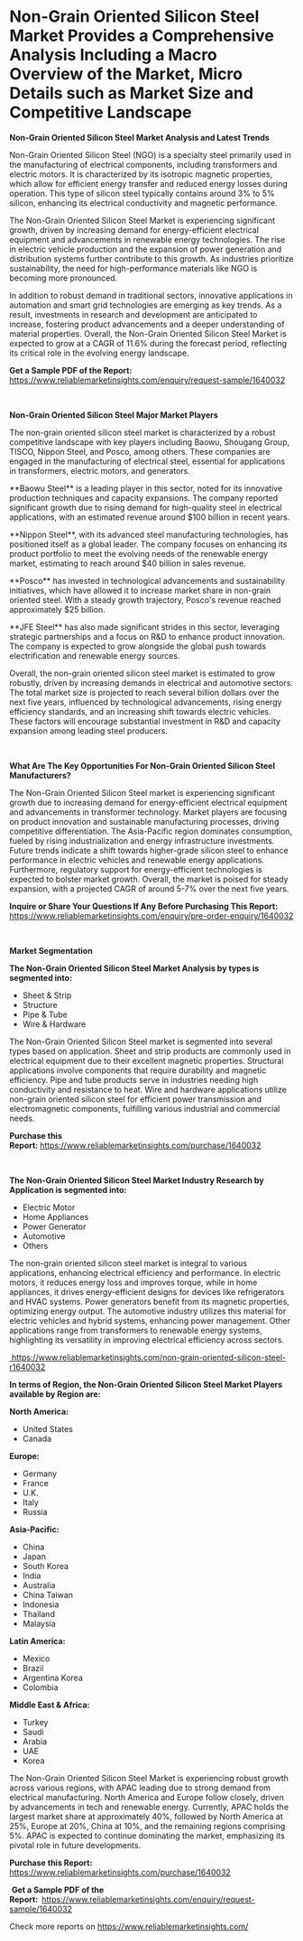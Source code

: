 <p><h1>Non-Grain Oriented Silicon Steel Market Provides a Comprehensive Analysis Including a Macro Overview of the Market, Micro Details such as Market Size and Competitive Landscape</h1></p><p><strong>Non-Grain Oriented Silicon Steel Market Analysis and Latest Trends</strong></p>
<p><p>Non-Grain Oriented Silicon Steel (NGO) is a specialty steel primarily used in the manufacturing of electrical components, including transformers and electric motors. It is characterized by its isotropic magnetic properties, which allow for efficient energy transfer and reduced energy losses during operation. This type of silicon steel typically contains around 3% to 5% silicon, enhancing its electrical conductivity and magnetic performance.</p><p>The Non-Grain Oriented Silicon Steel Market is experiencing significant growth, driven by increasing demand for energy-efficient electrical equipment and advancements in renewable energy technologies. The rise in electric vehicle production and the expansion of power generation and distribution systems further contribute to this growth. As industries prioritize sustainability, the need for high-performance materials like NGO is becoming more pronounced.</p><p>In addition to robust demand in traditional sectors, innovative applications in automation and smart grid technologies are emerging as key trends. As a result, investments in research and development are anticipated to increase, fostering product advancements and a deeper understanding of material properties. Overall, the Non-Grain Oriented Silicon Steel Market is expected to grow at a CAGR of 11.6% during the forecast period, reflecting its critical role in the evolving energy landscape.</p></p>
<p><strong>Get a Sample PDF of the Report:&nbsp;</strong> <a href="https://www.reliablemarketinsights.com/enquiry/request-sample/1640032?utm_campaign=2135&utm_medium=2&utm_source=Github&utm_content=ia&utm_term=01022025&utm_id=non-grain-oriented-silicon-steel">https://www.reliablemarketinsights.com/enquiry/request-sample/1640032</a></p>
<p>&nbsp;</p>
<p><strong>Non-Grain Oriented Silicon Steel Major Market Players</strong></p>
<p><p>The non-grain oriented silicon steel market is characterized by a robust competitive landscape with key players including Baowu, Shougang Group, TISCO, Nippon Steel, and Posco, among others. These companies are engaged in the manufacturing of electrical steel, essential for applications in transformers, electric motors, and generators. </p><p>**Baowu Steel** is a leading player in this sector, noted for its innovative production techniques and capacity expansions. The company reported significant growth due to rising demand for high-quality steel in electrical applications, with an estimated revenue around $100 billion in recent years.</p><p>**Nippon Steel**, with its advanced steel manufacturing technologies, has positioned itself as a global leader. The company focuses on enhancing its product portfolio to meet the evolving needs of the renewable energy market, estimating to reach around $40 billion in sales revenue.</p><p>**Posco** has invested in technological advancements and sustainability initiatives, which have allowed it to increase market share in non-grain oriented steel. With a steady growth trajectory, Posco's revenue reached approximately $25 billion.</p><p>**JFE Steel** has also made significant strides in this sector, leveraging strategic partnerships and a focus on R&D to enhance product innovation. The company is expected to grow alongside the global push towards electrification and renewable energy sources.</p><p>Overall, the non-grain oriented silicon steel market is estimated to grow robustly, driven by increasing demands in electrical and automotive sectors. The total market size is projected to reach several billion dollars over the next five years, influenced by technological advancements, rising energy efficiency standards, and an increasing shift towards electric vehicles. These factors will encourage substantial investment in R&D and capacity expansion among leading steel producers.</p></p>
<p>&nbsp;</p>
<p><strong>What Are The Key Opportunities For Non-Grain Oriented Silicon Steel Manufacturers?</strong></p>
<p><p>The Non-Grain Oriented Silicon Steel market is experiencing significant growth due to increasing demand for energy-efficient electrical equipment and advancements in transformer technology. Market players are focusing on product innovation and sustainable manufacturing processes, driving competitive differentiation. The Asia-Pacific region dominates consumption, fueled by rising industrialization and energy infrastructure investments. Future trends indicate a shift towards higher-grade silicon steel to enhance performance in electric vehicles and renewable energy applications. Furthermore, regulatory support for energy-efficient technologies is expected to bolster market growth. Overall, the market is poised for steady expansion, with a projected CAGR of around 5-7% over the next five years.</p></p>
<p><strong>Inquire or Share Your Questions If Any Before Purchasing This Report:</strong> <a href="https://www.reliablemarketinsights.com/enquiry/pre-order-enquiry/1640032?utm_campaign=2135&utm_medium=2&utm_source=Github&utm_content=ia&utm_term=01022025&utm_id=non-grain-oriented-silicon-steel">https://www.reliablemarketinsights.com/enquiry/pre-order-enquiry/1640032</a></p>
<p>&nbsp;</p>
<p><strong>Market Segmentation</strong></p>
<p><strong>The Non-Grain Oriented Silicon Steel Market Analysis by types is segmented into:</strong></p>
<p><ul><li>Sheet & Strip</li><li>Structure</li><li>Pipe & Tube</li><li>Wire & Hardware</li></ul></p>
<p><p>The Non-Grain Oriented Silicon Steel market is segmented into several types based on application. Sheet and strip products are commonly used in electrical equipment due to their excellent magnetic properties. Structural applications involve components that require durability and magnetic efficiency. Pipe and tube products serve in industries needing high conductivity and resistance to heat. Wire and hardware applications utilize non-grain oriented silicon steel for efficient power transmission and electromagnetic components, fulfilling various industrial and commercial needs.</p></p>
<p><strong>Purchase this Report:&nbsp;</strong><a href="https://www.reliablemarketinsights.com/purchase/1640032?utm_campaign=2135&utm_medium=2&utm_source=Github&utm_content=ia&utm_term=01022025&utm_id=non-grain-oriented-silicon-steel">https://www.reliablemarketinsights.com/purchase/1640032</a></p>
<p>&nbsp;</p>
<p><strong>The Non-Grain Oriented Silicon Steel Market Industry Research by Application is segmented into:</strong></p>
<p><ul><li>Electric Motor</li><li>Home Appliances</li><li>Power Generator</li><li>Automotive</li><li>Others</li></ul></p>
<p><p>The non-grain oriented silicon steel market is integral to various applications, enhancing electrical efficiency and performance. In electric motors, it reduces energy loss and improves torque, while in home appliances, it drives energy-efficient designs for devices like refrigerators and HVAC systems. Power generators benefit from its magnetic properties, optimizing energy output. The automotive industry utilizes this material for electric vehicles and hybrid systems, enhancing power management. Other applications range from transformers to renewable energy systems, highlighting its versatility in improving electrical efficiency across sectors.</p></p>
<p><a href="https://www.reliablemarketinsights.com/non-grain-oriented-silicon-steel-r1640032?utm_campaign=2135&utm_medium=2&utm_source=Github&utm_content=ia&utm_term=01022025&utm_id=non-grain-oriented-silicon-steel">&nbsp;https://www.reliablemarketinsights.com/non-grain-oriented-silicon-steel-r1640032</a></p>
<p><strong>In terms of Region, the Non-Grain Oriented Silicon Steel Market Players available by Region are:</strong></p>
<p>
    <p> <strong> North America: </strong>
        <ul>
            <li>United States</li>
            <li>Canada</li>
        </ul>
        </p> 
    <p> <strong> Europe: </strong>
        <ul>
            <li>Germany</li>
            <li>France</li>
            <li>U.K.</li>
            <li>Italy</li>
            <li>Russia</li>
        </ul>
        </p> 
    <p> <strong> Asia-Pacific: </strong>
        <ul>
            <li>China</li>
            <li>Japan</li>
            <li>South Korea</li>
            <li>India</li>
            <li>Australia</li>
            <li>China Taiwan</li>
            <li>Indonesia</li>
            <li>Thailand</li>
            <li>Malaysia</li>
        </ul>
        </p> 
    <p> <strong> Latin America: </strong>
        <ul>
            <li>Mexico</li>
            <li>Brazil</li>
            <li>Argentina Korea</li>
            <li>Colombia</li>
        </ul>
        </p> 
    <p> <strong> Middle East & Africa: </strong>
        <ul>
            <li>Turkey</li>
            <li>Saudi</li>
            <li>Arabia</li>
            <li>UAE</li>
            <li>Korea</li>
        </ul>
    </p>
    </p>
<p><p>The Non-Grain Oriented Silicon Steel Market is experiencing robust growth across various regions, with APAC leading due to strong demand from electrical manufacturing. North America and Europe follow closely, driven by advancements in tech and renewable energy. Currently, APAC holds the largest market share at approximately 40%, followed by North America at 25%, Europe at 20%, China at 10%, and the remaining regions comprising 5%. APAC is expected to continue dominating the market, emphasizing its pivotal role in future developments.</p></p>
<p><strong>Purchase this Report: </strong><a href="https://www.reliablemarketinsights.com/purchase/1640032?utm_campaign=2135&utm_medium=2&utm_source=Github&utm_content=ia&utm_term=01022025&utm_id=non-grain-oriented-silicon-steel">https://www.reliablemarketinsights.com/purchase/1640032</a></p>
<p>&nbsp;<strong>Get a Sample PDF of the Report:&nbsp;&nbsp;</strong><a href="https://www.reliablemarketinsights.com/enquiry/request-sample/1640032?utm_campaign=2135&utm_medium=2&utm_source=Github&utm_content=ia&utm_term=01022025&utm_id=non-grain-oriented-silicon-steel">https://www.reliablemarketinsights.com/enquiry/request-sample/1640032</a></p>
<p><strong></strong></p>
<p>Check more reports on <a href="https://www.reliablemarketinsights.com/?utm_campaign=2135&utm_medium=2&utm_source=Github&utm_content=ia&utm_term=01022025&utm_id=non-grain-oriented-silicon-steel">https://www.reliablemarketinsights.com/</a></p>